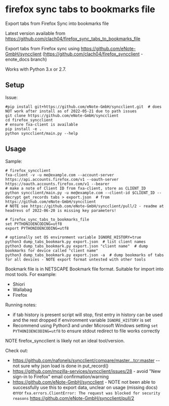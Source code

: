 # firefox sync tabs to bookmarks file

Export tabs from Firefox Sync into bookmarks file

Latest version available from https://github.com/clach04/firefox_sync_tabs_to_bookmarks_file

Export tabs from Firefox sync using https://github.com/eNote-GmbH/syncclient (https://github.com/clach04/firefox_syncclient - enote_docs branch)

Works with Python 3.x or 2.7.


## Setup

Issue:

    #pip install git+https://github.com/eNote-GmbH/syncclient.git  # does NOT work after install as of 2022-05-21 due to path issues
    git clone https://github.com/eNote-GmbH/syncclient
    cd firefox_syncclient
    # ensure fxa-client is available
    pip install -e .
    python syncclient/main.py --help

## Usage

Sample:

    # firefox_syncclient
    fxa-client -v -u me@example.com --account-server https://api.accounts.firefox.com/v1 --oauth-server https://oauth.accounts.firefox.com/v1 --bearer
    # make a note of Client ID from fxa-client, store as CLIENT_ID
    python syncclient/main.py -u me@example.com --client-id $CLIENT_ID --decrypt get_records tabs > export.json  # from https://github.com/eNote-GmbH/syncclient
    # NOTE see https://github.com/eNote-GmbH/syncclient/pull/2 - readme at headrevs of 2022-06-20 is missing key parameters!

    # firefox_sync_tabs_to_bookmarks_file
    set PYTHONIOENCODING=utf8
    export PYTHONIOENCODING=utf8

    # optionally set OS environment variable IGNORE_HISTORY=true
    python3 dump_tabs_bookmark.py export.json  # list client names
    python3 dump_tabs_bookmark.py export.json "client name"  # dump bookmarks for device called "client name"
    python3 dump_tabs_bookmark.py export.json -a  # dump bookmarks of tabs for all devices - NOTE export format untested with other tools

Bookmark file is in NETSCAPE Bookmark file format. Suitable for import into most tools.
For example:

  * Shiori
  * Wallabag
  * Firefox

Running notes:

  * if tab history is present script will stop, first entry in history can be used and the rest dropped if environment variable `IGNORE_HISTORY` is set
  * Recommend using Python3 and under Microsoft Windows setting `set PYTHONIOENCODING=utf8` to ensure stdout redirect to file works correctly


NOTE firefox_syncclient is likely not an ideal tool/version.

Check out:

  * https://github.com/nafonels/syncclient/compare/master...tcr:master  -- not sure why json load is done in put_record()
  * https://github.com/mozilla-services/syncclient/issues/28 - avoid "New sign-in to Firefox" email confirmation/warning
  * https://github.com/eNote-GmbH/syncclient - NOTE not been able to successfully use this to export data, unclear on usage (missing docs)
    error `fxa.errors.ClientError: The request was blocked for security reasons`
    https://github.com/eNote-GmbH/syncclient/pull/2
